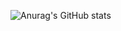![Anurag's GitHub stats](https://github-readme-stats.vercel.app/api?username=Okatsumo&hide=contribs,prs)
